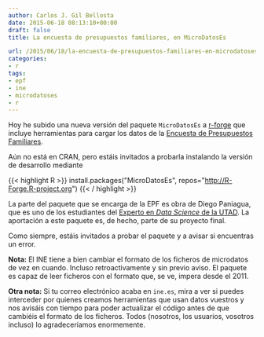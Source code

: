 ```yaml
---
author: Carlos J. Gil Bellosta
date: 2015-06-18 08:13:10+00:00
draft: false
title: La encuesta de presupuestos familiares, en MicroDatosEs

url: /2015/06/18/la-encuesta-de-presupuestos-familiares-en-microdatoses/
categories:
- r
tags:
- epf
- ine
- microdatoses
- r
---
```


Hoy he subido una nueva versión del paquete `MicroDatosEs` a [r-forge](https://r-forge.r-project.org/R/?group_id=1377) que incluye herramientas para cargar los datos de la [Encuesta de Presupuestos Familiares](https://es.wikipedia.org/wiki/Encuesta_Continua_de_Presupuestos_Familiares).

Aún no está en CRAN, pero estáis invitados a probarla instalando la versión de desarrollo mediante

{{< highlight R >}}
install.packages("MicroDatosEs", repos="http://R-Forge.R-project.org")
{{< / highlight >}}


La parte del paquete que se encarga de la EPF es obra de Diego Paniagua, que es uno de los estudiantes del [Experto en _Data Science_ de la UTAD](https://www.u-tad.com/estudios/experto-en-data-science/). La aportación a este paquete es, de hecho, parte de su proyecto final.

Como siempre, estáis invitados a probar el paquete y a avisar si encuentras un error.

**Nota:** El INE tiene a bien cambiar el formato de los ficheros de microdatos de vez en cuando. Incluso retroactivamente y sin previo aviso. El paquete es capaz de leer ficheros con el formato que, se ve, impera desde el 2011.

**Otra nota:** Si tu correo electrónico acaba en `ine.es`, mira a ver si puedes interceder por quienes creamos herramientas que usan datos vuestros y nos avisáis con tiempo para poder actualizar el código antes de que cambiéis el formato de los ficheros. Todos (nosotros, los usuarios, vosotros incluso) lo agradeceríamos enormemente.

